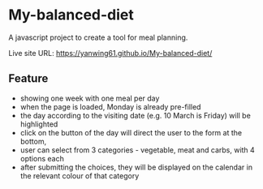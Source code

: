 # My-balanced-diet

A javascript project to create a tool for meal planning.

Live site URL: <https://yanwing61.github.io/My-balanced-diet/>

## Feature

- showing one week with one meal per day
- when the page is loaded, Monday is already pre-filled
- the day according to the visiting date (e.g. 10 March is Friday) will be highlighted
- click on the button of the day will direct the user to the form at the bottom, 
- user can select from 3 categories - vegetable, meat and carbs, with 4 options each
- after submitting the choices, they will be displayed on the calendar in the relevant colour of that category
